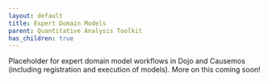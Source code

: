 ```yaml
---
layout: default
title: Expert Domain Models
parent: Quantitative Analysis Toolkit
has_children: true
---
```


Placeholder for expert domain model workflows in Dojo and Causemos (including registration and execution of models). More on this coming soon!
